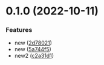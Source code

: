 # 0.1.0 (2022-10-11)


### Features

* new ([2d78021](https://github.com/ishan-konverge/semver-demo/commit/2d780217b8a80ca90f292530a97592bc9a353ed8))
* new ([5a744f5](https://github.com/ishan-konverge/semver-demo/commit/5a744f5c0707bb0a96529add51033eb23a03343e))
* new2 ([c2a31d1](https://github.com/ishan-konverge/semver-demo/commit/c2a31d1eca61cd1b98c9fcb0efbdded4ea344916))



